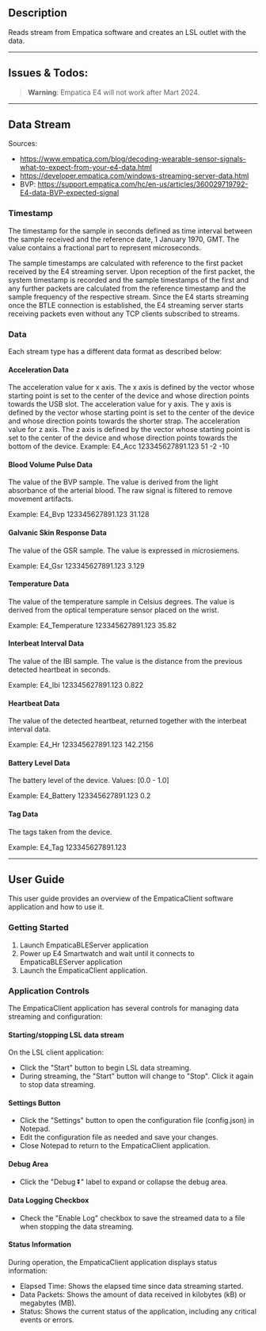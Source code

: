 ## Description
Reads stream from Empatica software and creates an LSL outlet with the data.

---
## Issues & Todos: 
> **Warning**: Empatica E4 will not work after Mart 2024.

---
## Data Stream 

Sources:
- https://www.empatica.com/blog/decoding-wearable-sensor-signals-what-to-expect-from-your-e4-data.html
- https://developer.empatica.com/windows-streaming-server-data.html
- BVP: https://support.empatica.com/hc/en-us/articles/360029719792-E4-data-BVP-expected-signal


### Timestamp
The timestamp for the sample in seconds defined as time interval between the sample received and the reference date, 1 January 1970, GMT. The value contains a fractional part to represent microseconds.

The sample timestamps are calculated with reference to the first packet received by the E4 streaming server. Upon reception of the first packet, the system timestamp is recorded and the sample timestamps of the first and any further packets are calculated from the reference timestamp and the sample frequency of the respective stream.
Since the E4 starts streaming once the BTLE connection is established, the E4 streaming server starts receiving packets even without any TCP clients subscribed to streams.

### Data
Each stream type has a different data format as described below:

#### Acceleration Data
The acceleration value for x axis. The x axis is defined by the vector whose starting point is set to the center of the device and whose direction points towards the USB slot.
The acceleration value for y axis. The y axis is defined by the vector whose starting point is set to the center of the device and whose direction points towards the shorter strap.
The acceleration value for z axis. The z axis is defined by the vector whose starting point is set to the center of the device and whose direction points towards the bottom of the device.
Example:
E4_Acc 123345627891.123 51 -2 -10

#### Blood Volume Pulse Data
The value of the BVP sample. The value is derived from the light absorbance of the arterial blood. The raw signal is filtered to remove movement artifacts.

Example:
E4_Bvp 123345627891.123 31.128


#### Galvanic Skin Response Data
The value of the GSR sample. The value is expressed in microsiemens.

Example:
E4_Gsr 123345627891.123 3.129

#### Temperature Data
The value of the temperature sample in Celsius degrees. The value is derived from the optical temperature sensor placed on the wrist.

Example:
E4_Temperature 123345627891.123 35.82

#### Interbeat Interval Data
The value of the IBI sample. The value is the distance from the previous detected heartbeat in seconds.

Example:
E4_Ibi 123345627891.123 0.822

#### Heartbeat Data
The value of the detected heartbeat, returned together with the interbeat interval data.

Example:
E4_Hr 123345627891.123 142.2156

#### Battery Level Data
The battery level of the device. Values: [0.0 - 1.0]

Example:
E4_Battery 123345627891.123 0.2

#### Tag Data
The tags taken from the device.

Example:
E4_Tag 123345627891.123

---
## User Guide

This user guide provides an overview of the EmpaticaClient software application and how to use it.

### Getting Started
1. Launch EmpaticaBLEServer application
2. Power up E4 Smartwatch and wait until it connects to EmpaticaBLEServer application
3. Launch the EmpaticaClient application.

### Application Controls
The EmpaticaClient application has several controls for managing data streaming and configuration:

#### Starting/stopping LSL data stream
On the LSL client application:
- Click the "Start" button to begin LSL data streaming.
- During streaming, the "Start" button will change to "Stop". Click it again to stop data streaming.

#### Settings Button
- Click the "Settings" button to open the configuration file (config.json) in Notepad.
- Edit the configuration file as needed and save your changes.
- Close Notepad to return to the EmpaticaClient application.

#### Debug Area
- Click the "Debug ⏬" label to expand or collapse the debug area.

#### Data Logging Checkbox
- Check the "Enable Log" checkbox to save the streamed data to a file when stopping the data streaming.

#### Status Information
During operation, the EmpaticaClient application displays status information:
- Elapsed Time: Shows the elapsed time since data streaming started.
- Data Packets: Shows the amount of data received in kilobytes (kB) or megabytes (MB).
- Status: Shows the current status of the application, including any critical events or errors.
